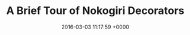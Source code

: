 ---
title: "A Brief Tour of Nokogiri Decorators"
date: 2016-03-03 11:17:59 +0000
url: https://blog.jbr.me/a-brief-tour-of-nokogiri-decorators/
---